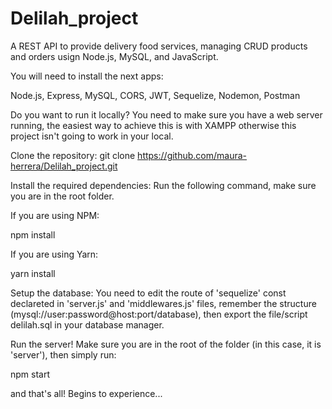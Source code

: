 # Delilah_project

A REST API to provide delivery food services, managing CRUD products and orders usign Node.js, MySQL, and JavaScript.

You will need to install the next apps:

Node.js, Express, MySQL, CORS, JWT, Sequelize, Nodemon, Postman

Do you want to run it locally?
You need to make sure you have a web server running, the easiest way to achieve this is with XAMPP otherwise this project isn't going to work in your local.

Clone the repository:
git clone https://github.com/maura-herrera/Delilah_project.git

Install the required dependencies:
Run the following command, make sure you are in the root folder.

If you are using NPM:

npm install

If you are using Yarn:

yarn install

Setup the database:
You need to edit the route of 'sequelize' const declareted in 'server.js' and 'middlewares.js' files, remember the structure (mysql://user:password@host:port/database), then export the file/script delilah.sql in your database manager.

Run the server!
Make sure you are in the root of the folder (in this case, it is 'server'), then simply run:

npm start

and that's all! Begins to experience...

